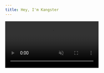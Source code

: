 ```yaml
---
title: Hey, I'm Kangster
---
```


<div class="video-container">
  <video autoplay loop muted>
    <source src="/videos/animation.mp4" type="video/mp4">
    Your browser does not support the video tag.
  </video>
</div>